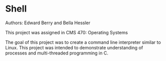 # Shell

Authors: Edward Berry and Bella Hessler

This project was assigned in CMS 470: Operating Systems

The goal of this project was to create a command line interpreter similar to Linux. This project was intended to demonstrate understanding of processes and multi-threaded programming in C. 
